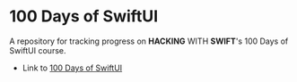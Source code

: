 # 100 Days of SwiftUI

A repository for tracking progress on **HACKING** WITH **SWIFT**'s 100 Days of SwiftUI course.

* Link to [100 Days of SwiftUI](https://www.hackingwithswift.com/100/swiftui)